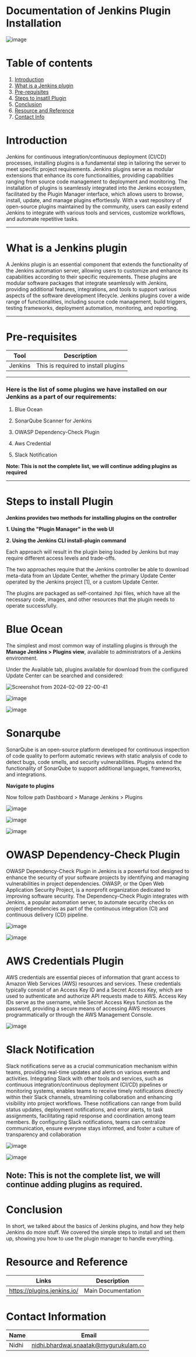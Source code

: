 # Documentation of Jenkins Plugin Installation 


![image](https://github.com/avengers-p7/Documentation/assets/156644891/50a769a7-2076-4ed7-8d56-3bf6ce448388)


# Table of contents 

1. [Introduction](#Introduction)
2. [What is a Jenkins plugin](#What-is-a-jenkins-plugin)
3. [Pre-requisites](#Pre-requisites)
4. [Steps to insatll Plugin](#Steps-to-install-plugin)
5. [Conclusion](#Conclusion)
6. [Resource and Reference](#Resource-and-Reference)
7. [Contact Info](#Contact-Information)





# Introduction 
Jenkins for continuous integration/continuous deployment (CI/CD) processes, installing plugins is a fundamental step in tailoring the server to meet specific project requirements. Jenkins plugins serve as modular extensions that enhance its core functionalities, providing capabilities ranging from source code management to deployment and monitoring. The installation of plugins is seamlessly integrated into the Jenkins ecosystem, facilitated by the Plugin Manager interface, which allows users to browse, install, update, and manage plugins effortlessly. With a vast repository of open-source plugins maintained by the community, users can easily extend Jenkins to integrate with various tools and services, customize workflows, and automate repetitive tasks. 


***

# What is a Jenkins plugin


A Jenkins plugin is an essential component that extends the functionality of the Jenkins automation server, allowing users to customize and enhance its capabilities according to their specific requirements. These plugins are modular software packages that integrate seamlessly with Jenkins, providing additional features, integrations, and tools to support various aspects of the software development lifecycle. Jenkins plugins cover a wide range of functionalities, including source code management, build triggers, testing frameworks, deployment automation, monitoring, and reporting. 


***


# Pre-requisites

|Tool|Description|
|----|------------|
|Jenkins|This is required to install plugins|


***


### Here is the list of some plugins we have installed on our Jenkins as a part of our requirements:

1. Blue Ocean

2. SonarQube Scanner for Jenkins

3. OWASP Dependency-Check Plugin

4. Aws Credential

5. Slack Notification

**Note: This is not the complete list, we will continue adding plugins as required**


***


# Steps to install Plugin


**Jenkins provides two methods for installing plugins on the controller**

**1. Using the "Plugin Manager" in the web UI**

 **2. Using the Jenkins CLI install-plugin command**


Each approach will result in the plugin being loaded by Jenkins but may require different access levels and trade-offs.

The two approaches require that the Jenkins controller be able to download meta-data from an Update Center, whether the primary Update Center operated by the Jenkins project [1], or a custom Update Center.

The plugins are packaged as self-contained .hpi files, which have all the necessary code, images, and other resources that the plugin needs to operate successfully.



# Blue Ocean



The simplest and most common way of installing plugins is through the **Manage Jenkins > Plugins view**, available to administrators of a Jenkins environment.

Under the Available tab, plugins available for download from the configured Update Center can be searched and considered: 





![Screenshot from 2024-02-09 22-00-41](https://github.com/avengers-p7/Documentation/assets/156644891/039dece4-386e-42d8-b7ce-43a793abae0d)








![image](https://github.com/avengers-p7/Documentation/assets/156644891/3256cce6-00c6-4024-8eb0-c7fb7f695302)










![image](https://github.com/avengers-p7/Documentation/assets/156644891/7ed46f7b-5787-46a0-8986-7a784f76eea4)



 





# Sonarqube 


SonarQube is an open-source platform developed for continuous inspection of code quality to perform automatic reviews with static analysis of code to detect bugs, code smells, and security vulnerabilities. Plugins extend the functionality of SonarQube to support additional languages, frameworks, and integrations.


**Navigate to plugins**

Now follow path Dashboard > Manage Jenkins > Plugins




![image](https://github.com/avengers-p7/Documentation/assets/156644891/2339b401-a0b5-434c-8a02-311f0702a3f0)







![image](https://github.com/avengers-p7/Documentation/assets/156644891/ad994575-fc47-4d5f-a74c-a33526a3c65e)








![image](https://github.com/avengers-p7/Documentation/assets/156644891/7f3fa7ae-02b3-4afc-9d77-5d1403dd32bc)





# OWASP Dependency-Check Plugin


OWASP Dependency-Check Plugin in Jenkins is a powerful tool designed to enhance the security of your software projects by identifying and managing vulnerabilities in project dependencies. OWASP, or the Open Web Application Security Project, is a nonprofit organization dedicated to improving software security. The Dependency-Check Plugin integrates with Jenkins, a popular automation server, to automate security checks on project dependencies as part of the continuous integration (CI) and continuous delivery (CD) pipeline.





![image](https://github.com/avengers-p7/Documentation/assets/156644891/b9512480-e6d6-4c86-9e5d-5979f8f9cb1f)









![image](https://github.com/avengers-p7/Documentation/assets/156644891/ca0c441a-7db6-4390-9a6f-2d9b48121d03)






# AWS Credentials Plugin


AWS credentials are essential pieces of information that grant access to Amazon Web Services (AWS) resources and services. These credentials typically consist of an Access Key ID and a Secret Access Key, which are used to authenticate and authorize API requests made to AWS. Access Key IDs serve as the username, while Secret Access Keys function as the password, providing a secure means of accessing AWS resources programmatically or through the AWS Management Console.





 ![image](https://github.com/avengers-p7/Documentation/assets/156644891/49587f56-066c-403f-9123-a23ef4edfd45)

 




# Slack Notification




Slack notifications serve as a crucial communication mechanism within teams, providing real-time updates and alerts on various events and activities. Integrating Slack with other tools and services, such as continuous integration/continuous deployment (CI/CD) pipelines or monitoring systems, enables teams to receive timely notifications directly within their Slack channels, streamlining collaboration and enhancing visibility into project workflows. These notifications can range from build status updates, deployment notifications, and error alerts, to task assignments, facilitating rapid response and coordination among team members. By configuring Slack notifications, teams can centralize communication, ensure everyone stays informed, and foster a culture of transparency and collaboration



![image](https://github.com/avengers-p7/Documentation/assets/156644891/581eb302-6717-4967-82de-e7eed102f565)









![image](https://github.com/avengers-p7/Documentation/assets/156644891/09d8bc75-9136-438f-b9b3-3b8724f1ec8a)




## Note: This is not the complete list, we will continue adding plugins as required.





# Conclusion



In short, we talked about the basics of Jenkins plugins, and how they help Jenkins do more stuff. We covered the simple steps to install and set them up, showing you how to use the plugin manager to handle everything.



# Resource and Reference



| **Links** | **Description** |
| --------- | --------------- |
| https://plugins.jenkins.io/ | Main Documentation |




# Contact Information


|Name|Email|
|-----|-----|
|Nidhi|nidhi.bhardwaj.snaatak@mygurukulam.co|





